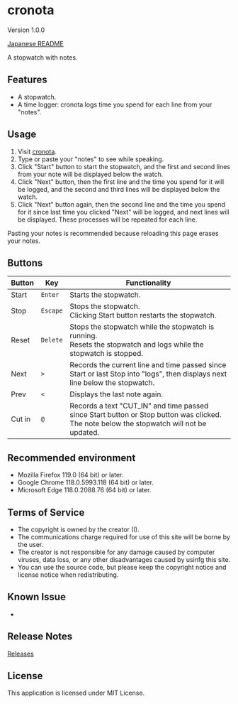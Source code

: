 # cronota

Version 1.0.0

[Japanese README](README.ja.md)

A stopwatch with notes.

## Features

- A stopwatch.
- A time logger: cronota logs time you spend for each line from your "notes".

## Usage

1. Visit [cronota](https://taidalog.github.io/cronota/).
1. Type or paste your "notes" to see while speaking.
1. Click "Start" button to start the stopwatch, and the first and second lines from your note will be displayed below the watch.
1. Click "Next" button, then the first line and the time you spend for it will be logged, and the second and third lines will be displayed below the watch.
1. Click "Next" button again, then the second line and the time you spend for it since last time you clicked "Next" will be logged, and next lines will be displayed. These processes will be repeated for each line.

Pasting your notes is recommended because reloading this page erases your notes.

## Buttons

| Button | Key      | Functionality                                                                                                                               |
| ------ | -------- | ------------------------------------------------------------------------------------------------------------------------------------------- |
| Start  | `Enter`  | Starts the stopwatch.                                                                                                                       |
| Stop   | `Escape` | Stops the stopwatch.<br>Clicking Start button restarts the stopwatch.                                                                       |
| Reset  | `Delete` | Stops the stopwatch while the stopwatch is running.<br>Resets the stopwatch and logs while the stopwatch is stopped.                        |
| Next   | `>`      | Records the current line and time passed since Start or last Stop into "logs", then displays next line below the stopwatch.                 |
| Prev   | `<`      | Displays the last note again.                                                                                                               |
| Cut in | `@`      | Records a text "CUT_IN" and time passed since Start button or Stop button was clicked.<br>The note below the stopwatch will not be updated. |

## Recommended environment

- Mozilla Firefox 119.0 (64 bit) or later.
- Google Chrome 118.0.5993.118 (64 bit) or later.
- Microsoft Edge 118.0.2088.76 (64 bit) or later.

## Terms of Service

- The copyright is owned by the creator (I).
- The communications charge required for use of this site will be borne by the user.
- The creator is not responsible for any damage caused by computer viruses, data loss, or any other disadvantages caused by usinfg this site.
- You can use the source code, but please keep the copyright notice and license notice when redistributing.

## Known Issue

-

## Release Notes

[Releases](https://github.com/taidalog/cronota/releases)

## License

This application is licensed under MIT License.
